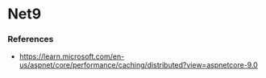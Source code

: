 # Net9

### References
- https://learn.microsoft.com/en-us/aspnet/core/performance/caching/distributed?view=aspnetcore-9.0
